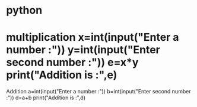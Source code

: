# python

multiplication
x=int(input("Enter a number :"))
y=int(input("Enter second number :"))
e=x*y
print("Addition is :",e)
===================
Addition
a=int(input("Enter a number :"))
b=int(input("Enter second number :"))
d=a+b
print("Addition is :",d)

